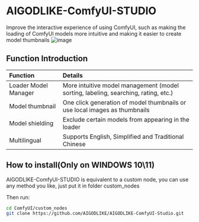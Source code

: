 # AIGODLIKE-ComfyUI-STUDIO
Improve the interactive experience of using ComfyUI, such as making the loading of ComfyUI models more intuitive and making it easier to create model thumbnails
![image](https://github.com/AIGODLIKE/ComfyUI-Studio/assets/116185401/093b1028-7b7b-4a85-b4ea-d71cdd82cf55)
## Function Introduction
|Function|Details|
|:----|:----|
|Loader Model Manager|More intuitive model management (model sorting, labeling, searching, rating, etc.)|
|Model thumbnail|One click generation of model thumbnails or use local images as thumbnails|
|Model shielding|Exclude certain models from appearing in the loader|
|Multilingual|Supports English, Simplified and Traditional Chinese|
## How to install(Only on WINDOWS 10\11)
AIGODLIKE-ComfyUI-STUDIO is equivalent to a custom node, you can use any method you like, just put it in folder custom_nodes

Then run:
```sh
cd ComfyUI/custom_nodes
git clone https://github.com/AIGODLIKE/AIGODLIKE-ComfyUI-Studio.git
```

